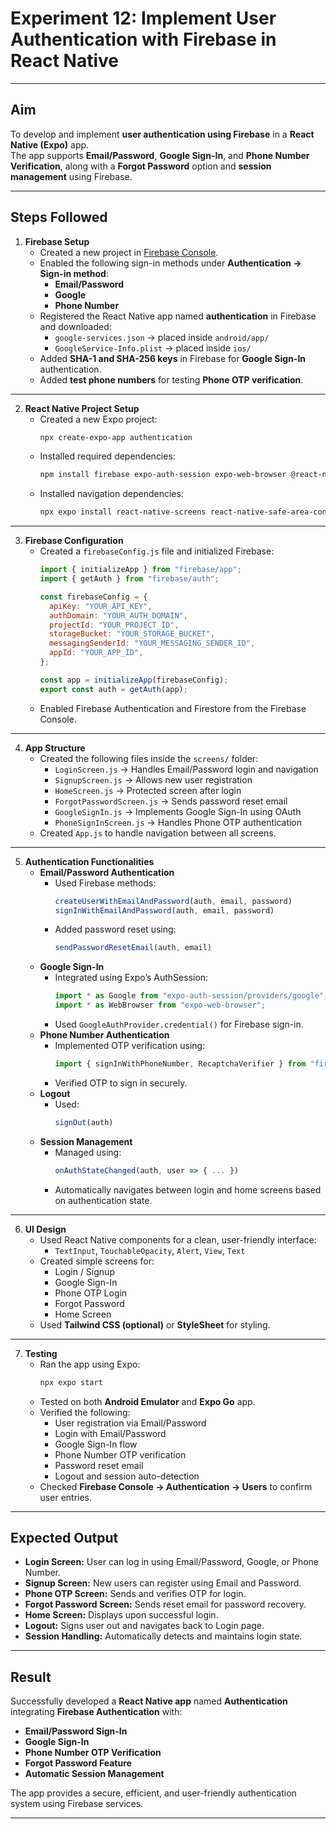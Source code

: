 # Experiment 12: Implement User Authentication with Firebase in React Native

---

## Aim
To develop and implement **user authentication using Firebase** in a **React Native (Expo)** app.  
The app supports **Email/Password**, **Google Sign-In**, and **Phone Number Verification**, along with a **Forgot Password** option and **session management** using Firebase.

---

## Steps Followed

1. **Firebase Setup**
   - Created a new project in [Firebase Console](https://console.firebase.google.com/).  
   - Enabled the following sign-in methods under **Authentication → Sign-in method**:
     - **Email/Password**
     - **Google**
     - **Phone Number**
   - Registered the React Native app named **authentication** in Firebase and downloaded:
     - `google-services.json` → placed inside `android/app/`
     - `GoogleService-Info.plist` → placed inside `ios/`
   - Added **SHA-1 and SHA-256 keys** in Firebase for **Google Sign-In** authentication.
   - Added **test phone numbers** for testing **Phone OTP verification**.

---

2. **React Native Project Setup**
   - Created a new Expo project:
     ```bash
     npx create-expo-app authentication
     ```
   - Installed required dependencies:
     ```bash
     npm install firebase expo-auth-session expo-web-browser @react-navigation/native @react-navigation/native-stack
     ```
   - Installed navigation dependencies:
     ```bash
     npx expo install react-native-screens react-native-safe-area-context
     ```

---

3. **Firebase Configuration**
   - Created a `firebaseConfig.js` file and initialized Firebase:
     ```javascript
     import { initializeApp } from "firebase/app";
     import { getAuth } from "firebase/auth";

     const firebaseConfig = {
       apiKey: "YOUR_API_KEY",
       authDomain: "YOUR_AUTH_DOMAIN",
       projectId: "YOUR_PROJECT_ID",
       storageBucket: "YOUR_STORAGE_BUCKET",
       messagingSenderId: "YOUR_MESSAGING_SENDER_ID",
       appId: "YOUR_APP_ID",
     };

     const app = initializeApp(firebaseConfig);
     export const auth = getAuth(app);
     ```
   - Enabled Firebase Authentication and Firestore from the Firebase Console.

---

4. **App Structure**
   - Created the following files inside the `screens/` folder:
     - `LoginScreen.js` → Handles Email/Password login and navigation  
     - `SignupScreen.js` → Allows new user registration  
     - `HomeScreen.js` → Protected screen after login  
     - `ForgotPasswordScreen.js` → Sends password reset email  
     - `GoogleSignIn.js` → Implements Google Sign-In using OAuth  
     - `PhoneSignInScreen.js` → Handles Phone OTP authentication  
   - Created `App.js` to handle navigation between all screens.

---

5. **Authentication Functionalities**
   - **Email/Password Authentication**
     - Used Firebase methods:
       ```javascript
       createUserWithEmailAndPassword(auth, email, password)
       signInWithEmailAndPassword(auth, email, password)
       ```
     - Added password reset using:
       ```javascript
       sendPasswordResetEmail(auth, email)
       ```
   - **Google Sign-In**
     - Integrated using Expo’s AuthSession:
       ```javascript
       import * as Google from "expo-auth-session/providers/google";
       import * as WebBrowser from "expo-web-browser";
       ```
     - Used `GoogleAuthProvider.credential()` for Firebase sign-in.
   - **Phone Number Authentication**
     - Implemented OTP verification using:
       ```javascript
       import { signInWithPhoneNumber, RecaptchaVerifier } from "firebase/auth";
       ```
     - Verified OTP to sign in securely.
   - **Logout**
     - Used:
       ```javascript
       signOut(auth)
       ```
   - **Session Management**
     - Managed using:
       ```javascript
       onAuthStateChanged(auth, user => { ... })
       ```
     - Automatically navigates between login and home screens based on authentication state.

---

6. **UI Design**
   - Used React Native components for a clean, user-friendly interface:
     - `TextInput`, `TouchableOpacity`, `Alert`, `View`, `Text`
   - Created simple screens for:
     - Login / Signup  
     - Google Sign-In  
     - Phone OTP Login  
     - Forgot Password  
     - Home Screen  
   - Used **Tailwind CSS (optional)** or **StyleSheet** for styling.

---

7. **Testing**
   - Ran the app using Expo:
     ```bash
     npx expo start
     ```
   - Tested on both **Android Emulator** and **Expo Go** app.
   - Verified the following:
     - User registration via Email/Password  
     - Login with Email/Password  
     - Google Sign-In flow  
     - Phone Number OTP verification  
     - Password reset email  
     - Logout and session auto-detection  
   - Checked **Firebase Console → Authentication → Users** to confirm user entries.

---

## Expected Output
- **Login Screen:** User can log in using Email/Password, Google, or Phone Number.  
- **Signup Screen:** New users can register using Email and Password.  
- **Phone OTP Screen:** Sends and verifies OTP for login.  
- **Forgot Password Screen:** Sends reset email for password recovery.  
- **Home Screen:** Displays upon successful login.  
- **Logout:** Signs user out and navigates back to Login page.  
- **Session Handling:** Automatically detects and maintains login state.

---

## Result
Successfully developed a **React Native app** named **Authentication** integrating **Firebase Authentication** with:
- **Email/Password Sign-In**
- **Google Sign-In**
- **Phone Number OTP Verification**
- **Forgot Password Feature**
- **Automatic Session Management**

The app provides a secure, efficient, and user-friendly authentication system using Firebase services.

---

